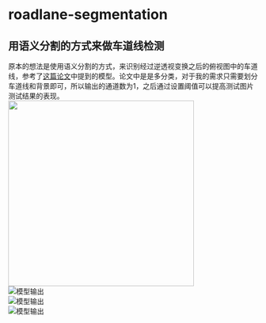 # roadlane-segmentation
## 用语义分割的方式来做车道线检测
原本的想法是使用语义分割的方式，来识别经过逆透视变换之后的俯视图中的车道线，参考了[这篇论文](https://arxiv.org/abs/1812.05914)中提到的模型。论文中是是多分类，对于我的需求只需要划分车道线和背景即可，所以输出的通道数为1，之后通过设置阈值可以提高测试图片测试结果的表现。 <br>
<img src="https://github.com/WantUrHug/roadlane-segmentation/raw/master/images/origin.png" width="375" > <br>
![模型输出](https://github.com/WantUrHug/roadlane-segmentation/blob/master/images/threshold_0.5.png) <br>
![模型输出](https://github.com/WantUrHug/roadlane-segmentation/blob/master/images/threshold_0.7.png) <br>
![模型输出](https://github.com/WantUrHug/roadlane-segmentation/blob/master/images/threshold_0.9.png)
